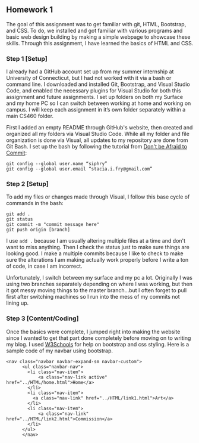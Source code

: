 ## Homework 1  
The goal of this assignment was to get familiar with git, HTML, Bootstrap, and CSS. To do, we
installed and got familiar with various programs and basic web design building by making
a simple webpage to showcase these skills. Through this assignment, I have learned the basics 
of HTML and CSS. 

### Step 1 [Setup]  
I already had a GitHub account set up from my summer internship at University of Connecticut, but I had not worked with it via a bash or command line. I downloaded and installed Git, Bootstrap, and Visual Studio Code, and enabled the necessary plugins for Visual Studio for both this assignment and future assignments. I set up folders on both my Surface and my home PC so I can switch between working at home and working on campus. I will keep each assignment in it’s own folder separately within a main CS460 folder. 

First I added an empty README through GitHub's website, then created and organized all my folders via Visual Studio Code. While all my folder and file organization is done via
Visual, all updates to my repository are done from Git Bash. I set up the bash by following the tutorial from [Don't be Afraid to Commit](https://dont-be-afraid-to-commit.readthedocs.io/en/latest/git/commandlinegit.html):

```
git config --global user.name “siphry”
git config --global user.email “stacia.i.fry@gmail.com”
```

### Step 2 [Setup]
To add my files or changes made through Visual, I follow this base cycle of commands in the bash:

```
git add . 
git status
git commit -m "commit message here"
git push origin [branch]
```
I use `add .` because I am usually altering multiple files at a time and don't want to miss anything. Then I check the status just to make sure things are looking good.
I make a multiple commits because I like to check to make sure the alterations I am making actually work properly before I write a ton of code, in case I am incorrect.

Unfortunately, I switch between my surface and my pc a lot. Originally I was using two branches separately depending on where I was working, but then it got messy moving things
to the master branch...but I often forget to pull first after switching machines so I run into the mess of my commits not lining up.

### Step 3 [Content/Coding]
Once the basics were complete, I jumped right into making the website since I wanted to get that part done completely before moving on to writing my blog.
I used [W3Schools](https://www.w3schools.com/bootstrap4/default.asp) for help on bootstrap and css styling. Here is a sample code of my navbar using bootstrap.

```
<nav class="navbar navbar-expand-sm navbar-custom">
      <ul class="navbar-nav">
        <li class="nav-item">
            <a class="nav-link active" href="../HTML/home.html">Home</a>
        </li>
        <li class="nav-item">
          <a class="nav-link" href="../HTML/link1.html">Art</a>
        </li>
        <li class="nav-item">
            <a class="nav-link" href="../HTML/link2.html">Commission</a>
        </li>
      </ul>
      </nav>
```
